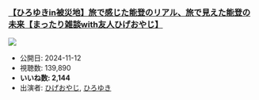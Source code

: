 ### [【ひろゆきin被災地】旅で感じた能登のリアル、旅で見えた能登の未来【まったり雑談with友人ひげおやじ】](https://www.youtube.com/watch?v=QErfKEuNIGc)
[![](https://img.youtube.com/vi/QErfKEuNIGc/sddefault.jpg)](https://www.youtube.com/watch?v=QErfKEuNIGc)
-   公開日: 2024-11-12
-   視聴数: 139,890
-   **いいね数: 2,144**
-   出演者: [ひげおやじ](/rehacq_fan/people/ひげおやじ "wikilink"), [ひろゆき](/rehacq_fan/people/ひろゆき "wikilink")
